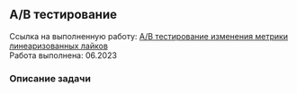 **A/B тестирование**<br/>
---
Ссылка на выполненную работу: [A/B тестирование изменения метрики линеаризованных лайков](https://github.com/NailyaAukhadeeva/A-B-test/blob/main/AB_test_task.ipynb)  
Работа выполнена: 06.2023
### Описание задачи<br/>
